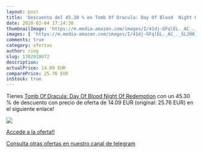 ```yaml
---
layout: post
title: 'Descuento del 45.30 % en Tomb Of Dracula: Day Of Blood  Night Of '
date: 2020-02-04 17:24:38
thumbnailImage: 'https://m.media-amazon.com/images/I/41dj-GFqlEL._AC_._SL200_.jpg'
images: [ 'https://m.media-amazon.com/images/I/41dj-GFqlEL._AC_._SL200_.jpg' ]
comments: true
category: ofertas
author: ring
slug: 1302918672
description:
actualPrice: 14.09 EUR
comparePrice: 25.76 EUR
inStock: true
---
```


Tienes [Tomb Of Dracula: Day Of Blood  Night Of Redemption](https://www.amazon.com/dp/1302918672/?tag=redken08-20) con un 45.30 % de descuento con precio de oferta de 14.09 EUR (original: 25.76 EUR) en el siguiente enlace!

[![](https://m.media-amazon.com/images/I/41dj-GFqlEL._AC_._SL200_.jpg)](https://www.amazon.com/dp/1302918672/?tag=redken08-20)

[Accede a la oferta!!](https://www.amazon.com/dp/1302918672/?tag=redken08-20)

[Consulta otras ofertas en nuestro canal de telegram](https://t.me/s/ofertas25)
